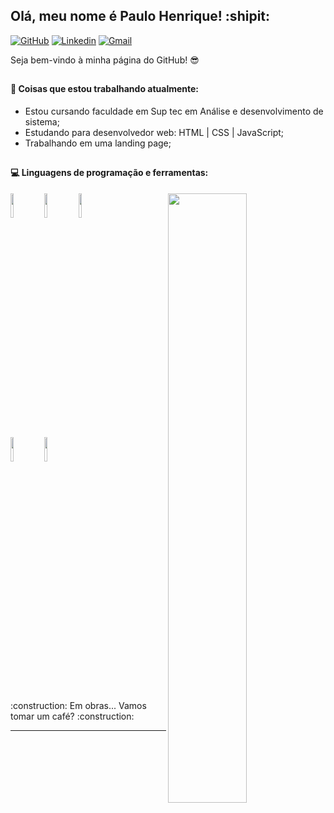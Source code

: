 ## Olá, meu nome é Paulo Henrique! :shipit:

[![GitHub](https://img.shields.io/badge/-Github-000?style=flat&logo=Github&logoColor=white)](https://github.com/Paaulloo)
[![Linkedin](https://img.shields.io/badge/-LinkedIn-blue?style=flat&logo=Linkedin&logoColor=white)](https://www.linkedin.com/in/cebolabr-gamer-89049b248/)
[![Gmail](https://img.shields.io/badge/-Gmail-c14438?style=flat&logo=Gmail&logoColor=white)](mailto:paulo123456henrique@hotmail.com)

Seja bem-vindo à minha página do GitHub! 😎

##

#### 🌱 Coisas que estou trabalhando atualmente:
  - Estou cursando faculdade em Sup tec em Análise e desenvolvimento de sistema;
  - Estudando para desenvolvedor web: HTML | CSS | JavaScript;
  - Trabalhando em uma landing page;
##
#### :computer: Linguagens de programação e ferramentas: 
<p>

  <img width="50%" align="right" src="https://github-readme-stats.vercel.app/api?username=Paaulloo&show_icons=true&hide_border=true" />

  <code><img width="10%" src="https://www.vectorlogo.zone/logos/w3_html5/w3_html5-ar21.svg"></code>
  <code><img width="10%" src="https://www.vectorlogo.zone/logos/netlifyapp_watercss/netlifyapp_watercss-ar21.svg"></code>
  <code><img width="10%" src="https://www.vectorlogo.zone/logos/javascript/javascript-ar21.svg"></code>
  <br />
  <code><img width="10%" src="https://www.vectorlogo.zone/logos/git-scm/git-scm-ar21.svg"></code>
  <code><img width="10%" src="https://www.vectorlogo.zone/logos/visualstudio_code/visualstudio_code-ar21.svg"></code>
</p>
<br />
:construction: Em obras... Vamos tomar um café? :construction:

-----------------------------------------
